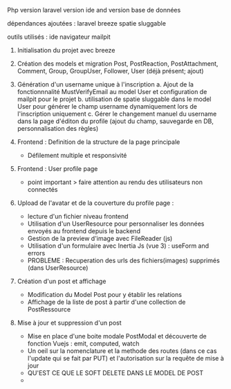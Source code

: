 Php version
laravel version
ide and version
base de données

dépendances ajoutées : 
    laravel breeze
    spatie sluggable

outils utilisés :
    ide
    navigateur
    mailpit

1. Initialisation du projet avec breeze

2. Création des models et migration
   Post, PostReaction, PostAttachment, Comment, Group, GroupUser, Follower, User (déjà présent; ajout)

3. Génération d'un username unique à l'inscription
   a. Ajout de la fonctionnnalité MustVerifyEmail au model User et configuration de mailpit pour le projet
   b. utilisation de spatie sluggable dans le model User pour générer le champ username dynamiquement lors de l'inscription uniquement
   c. Gérer le changement manuel du username dans la page d'éditon du profile (ajout du champ, sauvegarde en DB, personnalisation des règles)

4. Frontend : Definition de la structure de la page principale
    - Défilement multiple et responsivité
   
5. Frontend : User profile page
   - point important > faire attention au rendu des utilisateurs non connectés
   
6. Upload de l'avatar et de la couverture du profile page : 
   - lecture d'un fichier niveau frontend
   - Utilisation d'un UserResource pour personnaliser les données envoyés au frontend depuis le backend
   - Gestion de la preview d'image avec FileReader (js)
   - Utilisation d'un formulaire avec Inertia Js (vue 3) : useForm and errors
   - PROBLEME : Recuperation des urls des fichiers(images) supprimés (dans UserResource)

7. Création d'un post et affichage
   - Modification du Model Post pour y établir les relations
   - Affichage de la liste de post à partir d'une collection de PostRessource
    
8. Mise à jour et suppression d'un post
    - Mise en place d'une boite modale PostModal et découverte de fonction Vuejs : emit, computed, watch
    - Un oeil sur la nomenclature et la methode des routes (dans ce cas l'update qui se fait par PUT)
        et l'autorisation sur la requête de mise à jour
    - QU'EST CE QUE LE SOFT DELETE DANS LE MODEL DE POST
    - 

